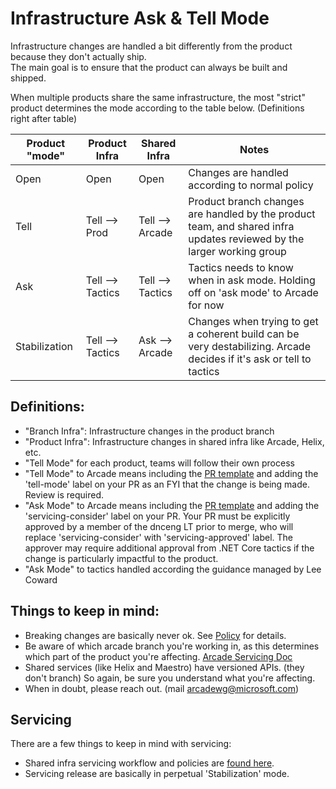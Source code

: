 # Infrastructure Ask & Tell Mode

Infrastructure changes are handled a bit differently from the product because they don't actually ship.  
The main goal is to ensure that the product can always be built and shipped.

When multiple products share the same infrastructure, the most "strict" product determines the mode according to the table below.  (Definitions right after table)

| Product "mode" | Product Infra    | Shared Infra     | Notes                                              |
| ---------------| -----------------| ---------------- |----------------------------------------------------|
| Open           | Open             | Open             | Changes are handled according to normal policy     |
| Tell           | Tell --> Prod    | Tell --> Arcade  | Product branch changes are handled by the product team, and shared infra updates reviewed by the larger working group |
| Ask            | Tell --> Tactics | Tell --> Tactics | Tactics needs to know when in ask mode.  Holding off on 'ask mode' to Arcade for now  |
| Stabilization  | Tell --> Tactics  | Ask --> Arcade  | Changes when trying to get a coherent build can be very destabilizing.  Arcade decides if it's ask or tell to tactics  |

## Definitions:
- "Branch Infra": Infrastructure changes in the product branch
- "Product Infra": Infrastructure changes in shared infra like Arcade, Helix, etc.
- "Tell Mode" for each product, teams will follow their own process
- "Tell Mode" to Arcade means including the [PR template](AskModeTellModeTemplate.md) and adding the 'tell-mode' label on your PR as an FYI that the change is being made. Review is required.
- "Ask Mode" to Arcade means including the [PR template](AskModeTellModeTemplate.md) and adding the 'servicing-consider' label on your PR. Your PR must be explicitly approved by a member of the dnceng LT prior to merge, who will replace 'servicing-consider' with 'servicing-approved' label. The approver may require additional approval from .NET Core tactics if the change is particularly impactful to the product.
- "Ask Mode" to tactics handled according the guidance managed by Lee Coward

## Things to keep in mind:
- Breaking changes are basically never ok.  See [Policy](ChangesPolicy.md) for details.
- Be aware of which arcade branch you're working in, as this determines which part of the product you're affecting. [Arcade Servicing Doc](ArcadeServicing.md)
- Shared services (like Helix and Maestro) have versioned APIs. (they don't branch)  So again, be sure you understand what you're affecting.
- When in doubt, please reach out.  (mail arcadewg@microsoft.com)

## Servicing
There are a few things to keep in mind with servicing:
- Shared infra servicing workflow and policies are [found here](ArcadeServicing.md). 
- Servicing release are basically in perpetual 'Stabilization' mode.
